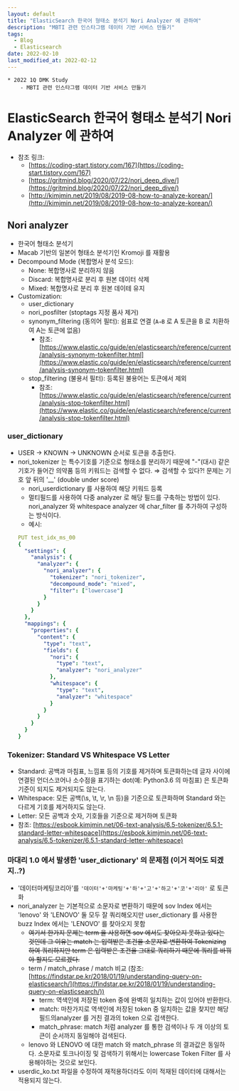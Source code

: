 ```yaml
---
layout: default
title: "ElasticSearch 한국어 형태소 분석기 Nori Analyzer 에 관하여"
description: "MBTI 관련 인스타그램 데이터 기반 서비스 만들기"
tags:
  - Blog
  - Elasticsearch
date: 2022-02-10
last_modified_at: 2022-02-12
---
```

```
* 2022 1Q DMK Study
    - MBTI 관련 인스타그램 데이터 기반 서비스 만들기
```
# ElasticSearch 한국어 형태소 분석기 Nori Analyzer 에 관하여
* 참조 링크:
    - [https://coding-start.tistory.com/167](https://coding-start.tistory.com/167)
    - [https://gritmind.blog/2020/07/22/nori_deep_dive/](https://gritmind.blog/2020/07/22/nori_deep_dive/)
    - [http://kimjmin.net/2019/08/2019-08-how-to-analyze-korean/](http://kimjmin.net/2019/08/2019-08-how-to-analyze-korean/)

## Nori analyzer
- 한국어 형태소 분석기
- Macab 기반의 일본어 형태소 분석기인 Kromoji 를 재활용
- Decompound Mode (복합명사 분석 모드):
    - None: 복합명사로 분리하지 않음
    - Discard: 복합명사로 분리 후 원본 데이터 삭제
    - Mixed: 복합명사로 분리 후 원본 데이테 유지
- Customization:
    - user_dictionary
    - nori_posfilter (stoptags 지정 품사 제거)
    - synonym_filtering (동의어 필터): 쉼표로 연결 (`A⇒B` 로 A 토큰을 B 로 치환하여 A는 토큰에 없음)
        - 참조: [https://www.elastic.co/guide/en/elasticsearch/reference/current/analysis-synonym-tokenfilter.html](https://www.elastic.co/guide/en/elasticsearch/reference/current/analysis-synonym-tokenfilter.html)
    - stop_filtering (불용서 필터): 등록된 불용어는 토큰에서 제외
        - 참조: [https://www.elastic.co/guide/en/elasticsearch/reference/current/analysis-stop-tokenfilter.html](https://www.elastic.co/guide/en/elasticsearch/reference/current/analysis-stop-tokenfilter.html)

### user_dictionary
- USER → KNOWN → UNKNOWN 순서로 토큰을 추출한다.
- nori_tokenizer 는 특수기호를 기준으로 형태소를 분리하기 때문에 "-"(대시) 같은 기호가 들어간 의약품 등의 키워드는 검색할 수 없다.  ⇒ 검색할 수 있다?! 문제는 기호 앞 뒤의 '__' (double under score)
    - nori_userdictionary 를 사용하여 해당 키워드 등록
    - 멀티필드를 사용하여 다중 analyzer 로 해당 필드를 구축하는 방법이 있다. nori_analyzer 와 whitespace analyzer 에 char_filter 를 추가하여 구성하는 방식이다.
    - 예시:
    ```yaml
    PUT test_idx_ms_00
    {
      "settings": {
        "analysis": {
          "analyzer": {
            "nori_analyzer": {
              "tokenizer": "nori_tokenizer",
              "decompound_mode": "mixed",
              "filter": ["lowercase"]
            }
          }
        }
      },
      "mappings": {
        "properties": {
          "content": {
            "type": "text",
            "fields": {
              "nori": {
                "type": "text",
                "analyzer": "nori_analyzer"
              },
              "whitespace": {
                "type": "text",
                "analyzer": "whitespace"
              }
            }
          }
        }
      }
    }
    ```

### Tokenizer: Standard VS Whitespace VS Letter
- Standard: 공백과 마침표, 느낌표 등의 기호를 제거하며 토큰화하는데 글자 사이에 연결된 언더스코어나 소수점을 표기하는 dot(예: Python3.6 의 마침표) 은 토큰화 기준이 되지도 제거되지도 않는다.
- Whitespace: 모든 공백(\s, \t, \r, \n 등)을 기준으로 토큰화하며 Standard 와는 다르게 기호를 제거하지도 않는다.
- Letter: 모든 공백과 숫자, 기호들을 기준으로 제거하며 토큰화
- 참조: [https://esbook.kimjmin.net/06-text-analysis/6.5-tokenizer/6.5.1-standard-letter-whitespace](https://esbook.kimjmin.net/06-text-analysis/6.5-tokenizer/6.5.1-standard-letter-whitespace)

### 마대리 1.0 에서 발생한 'user_dictionary' 의 문제점 (이거 적어도 되겠지..?)
- '데이터마케팅코리아'를 `'데이터'+'마케팅'+'하'+'고'+'하고'+'코'+'리아'` 로 토큰화
- nori_analyzer 는 기본적으로 소문자로 변환하기 때문에 sov Index 에서는 'lenovo' 와 'LENOVO' 둘 모두 잘 쿼리해오지만 user_dictionary 를  사용한 buzz Index 에서는 'LENOVO' 를 찾아오지 못함
    - ~~여기서 한가지 문제는 term 을 사용하면 sov 에서도 찾아오지 못하고 있다는 것인데 그 이유는 match 는 입력받은 조건을 소문자로 변환하여 Tokenizing 하여 쿼리하지만 term 은 입력받은 조건을 그대로 쿼리하기 때문에 쿼리를 바꿔야 할지도 모르겠다.~~
    - term / match_phrase / match 비교 (참조: [https://findstar.pe.kr/2018/01/19/understanding-query-on-elasticsearch/](https://findstar.pe.kr/2018/01/19/understanding-query-on-elasticsearch/))
        - term: 역색인에 저장된 token 중에 완벽히 일치하는 값이 있어야 반환한다.
        - match: 마찬가지로 역색인에 저장된 token 중 일치하는 값을 찾지만 해당 필드의analyzer 를 거친 결과의 token 으로 검색한다.
        - match_phrase: match 처럼 analyzer 를 통한 검색이나 두 개 이상의 토큰이 순서까지 동일해야 검색된다.
    - lenovo 와 LENOVO 에 대한 match 와 match_phrase 의 결과값은 동일하다. 소문자로 토크나이징 및 검색하기 위해서는 lowercase Token Filter 를 사용해야하는 것으로 보인다.
- userdic_ko.txt 파일을 수정하여 재적용하더라도 이미 적재된 데이터에 대해서는 적용되지 않는다.
